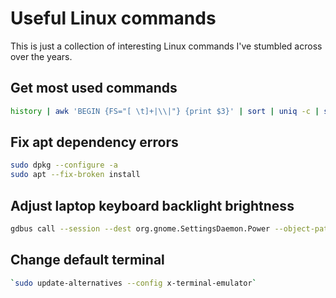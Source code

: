 # Useful Linux commands

This is just a collection of interesting Linux commands I've stumbled across over the years.

## Get most used commands

```sh
history | awk 'BEGIN {FS="[ \t]+|\\|"} {print $3}' | sort | uniq -c | sort -nr | head -10
```

## Fix apt dependency errors

```sh
sudo dpkg --configure -a
sudo apt --fix-broken install
```

## Adjust laptop keyboard backlight brightness

```sh
gdbus call --session --dest org.gnome.SettingsDaemon.Power --object-path /org/gnome/SettingsDaemon/Power --method org.gnome.SettingsDaemon.Power.Keyboard.StepUp
```

## Change default terminal

```sh
`sudo update-alternatives --config x-terminal-emulator`
```
